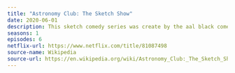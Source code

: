 ```yaml
---
title: "Astronomy Club: The Sketch Show"
date: 2020-06-01
description: This sketch comedy series was create by the aal black comedy Troupe Astronomy Club and received strong reviews. 
seasons: 1
episodes: 6
netflix-url: https://www.netflix.com/title/81087498
source-name: Wikipedia  
source-url: https://en.wikipedia.org/wiki/Astronomy_Club:_The_Sketch_Show
---
```


